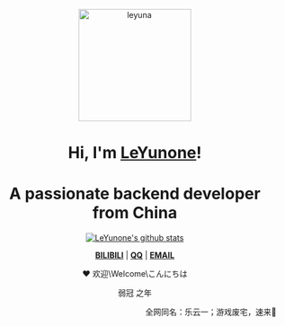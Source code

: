 <p align="center">
  <a href="https://www.leyunone.com"><img src="https://leyunone-img.oss-cn-hangzhou.aliyuncs.com/image/my/bizhi2.png" style="height:200px;" alt="leyuna"></a>
</p>

<h1 align="center">Hi, I'm <a href="https://www.leyunone.com">LeYunone</a>!</h1>
<h1 align="center">A passionate backend developer from China
</h1>

<p align="center">
  <a href="https://github.com/LeYunone"><img src="https://github-readme-stats.vercel.app/api?username=LeYunone&hide_border=true&show_icons=true" alt="LeYunone's github stats"></a>
</p>

<p align="center">
  <strong><a href="https://space.bilibili.com/7749032">BILIBILI</a></strong> |
  <strong><a href="http://wpa.qq.com/msgrd?v=3&uin=365627310&site=qq&menu=yes">QQ</a></strong> |
  <strong><a href="mailto:365627310@qq.com">EMAIL</a></strong> 
</p>

<p align="center">❤ 欢迎\Welcome\こんにちは</p>

<p align="center">弱冠 之年</p>

<p align="right">全网同名：乐云一；游戏废宅，速来🤺</p>

